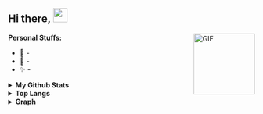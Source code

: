 <!--
**fauziahmilda/fauziahmilda** is a ✨ _special_ ✨ repository because its `README.md` (this file) appears on your GitHub profile.

Here are some ideas to get you started:

- 🔭 I’m currently working on ...
- 🌱 I’m currently learning ...
- 👯 I’m looking to collaborate on ...
- 🤔 I’m looking for help with ...
- 💬 Ask me about ...
- 📫 How to reach me: ...
- 😄 Pronouns: ...
- ⚡ Fun fact: ...
-->

## Hi there, <img src="https://github.com/TheDudeThatCode/TheDudeThatCode/blob/master/Assets/Hi.gif" width="29px">

<img align="right" alt="GIF" height="125px" src="https://github.com/TheDudeThatCode/TheDudeThatCode/blob/master/Assets/Developer.gif" />

**Personal Stuffs:**
- 🔭 -
- 🌱 -
- ✨ -

<details>
  <summary><b>My Github Stats</b></summary>
    <img align="center" src="https://github-readme-stats.vercel.app/api?username=fauziahmilda&show_icons=true&theme=radical" alt="Spray Company">
</details>

<details>
  <summary><b>Top Langs</b></summary>
    <img align="center" src="https://github-readme-stats.vercel.app/api/top-langs/?username=fauziahmilda" alt="Spray Company">
</details>

<details>
  <summary><b>Graph</b></summary>
    <img align="center" src="https://activity-graph.herokuapp.com/graph?username=fauziahmilda&theme=dracula" alt="Spray Company">
</details>

